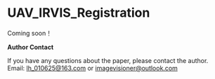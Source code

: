 # UAV_IRVIS_Registration
Coming soon！


**Author Contact**  



If you have any questions about the paper, please contact the author.  
Email: lh_010625@163.com  or imagevisioner@outlook.com
